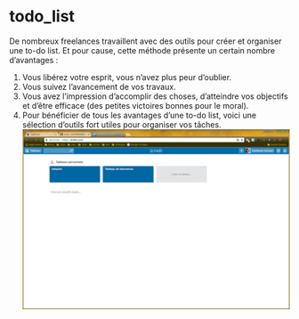 # todo_list  
De nombreux freelances travaillent avec des outils pour créer et organiser une to-do list. Et pour cause, cette méthode   présente un certain nombre d’avantages :  
  1. Vous libérez votre esprit, vous n’avez plus peur d’oublier.  
  2. Vous suivez l’avancement de vos travaux.  
  3. Vous avez l’impression d’accomplir des choses, d’atteindre vos objectifs et d’être efficace (des petites victoires bonnes pour le moral).  
  4. Pour bénéficier de tous les avantages d’une to-do list, voici une sélection d’outils fort utiles pour organiser vos tâches.      
  ![](todoList.png)
